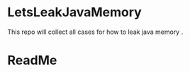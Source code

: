 # LetsLeakJavaMemory
This repo will collect all cases for how to leak java memory . 


ReadMe
========
